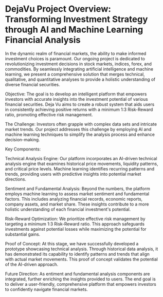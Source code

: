 # DejaVu Project Overview: Transforming Investment Strategy through AI and Machine Learning Financial Analysis

In the dynamic realm of financial markets, the ability to make informed investment choices is paramount. Our ongoing project is dedicated to revolutionizing investment decisions in stock markets, indices, forex, and commodities. By seamlessly integrating artificial intelligence and machine learning, we present a comprehensive solution that merges technical, qualitative, and quantitative analyses to provide a holistic understanding of diverse financial securities.

Objective:
The goal is to develop an intelligent platform that empowers investors with accurate insights into the investment potential of various financial securities. Deja Vu aims to create a robust system that aids users in consistently achieving positive returns with a minimum 1:3 Risk-Reward ratio, promoting effective risk management.

The Challenge:
Investors often grapple with complex data sets and intricate market trends. Our project addresses this challenge by employing AI and machine learning techniques to simplify the analysis process and enhance decision-making.

Key Components:

Technical Analysis Engine: Our platform incorporates an AI-driven technical analysis engine that examines historical price movements, liquidity patterns, and critical price levels. Machine learning identifies recurring patterns and trends, providing users with predictive insights into potential market directions.

Sentiment and Fundamental Analysis: Beyond the numbers, the platform employs machine learning to assess market sentiment and fundamental factors. This includes analyzing financial records, economic reports, company assets, and market share. These insights contribute to a more holistic understanding of each financial investment's potential.

Risk-Reward Optimization: We prioritize effective risk management by targeting a minimum 1:3 Risk-Reward ratio. This approach safeguards investments against potential losses while maximizing the potential for substantial gains.

Proof of Concept:
At this stage, we have successfully developed a prototype showcasing technical analysis. Through historical data analysis, it has demonstrated its capability to identify patterns and trends that align with actual market movements. This proof of concept validates the potential of the AI-driven approach.

Future Direction:
As entiment and fundamental analysis components are integrated, further enriching the insights provided to users. The end goal is to deliver a user-friendly, comprehensive platform that empowers investors to confidently navigate financial markets.

